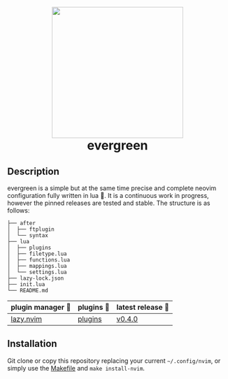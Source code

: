 <h1 align="center">
  <br>
  <img src="https://user-images.githubusercontent.com/15387611/210538715-2d537b97-8093-4436-8ed4-5f6e76a75459.png" width="300">
  <br>
  evergreen
  <br>
</h1>

## Description

evergreen is a simple but at the same time precise and complete neovim configuration fully written in lua 🌙. It is a continuous work in progress, however the pinned releases are tested and stable. The structure is as follows:

```
├── after
│  ├── ftplugin
│  └── syntax
├── lua
│  ├── plugins
│  ├── filetype.lua
│  ├── functions.lua
│  ├── mappings.lua
│  └── settings.lua
├── lazy-lock.json
├── init.lua
└── README.md
```

| plugin manager 🚀                               | plugins 🔌                                                                                                                  | latest release 🔏                                                         |
| :---------------------------------------------- | :-------------------------------------------------------------------------------------------------------------------------- | :------------------------------------------------------------------------ |
| [lazy.nvim](https://github.com/folke/lazy.nvim) | [plugins](https://github.com/gennaro-tedesco/dotfiles/blob/51602e9e1dec7d13160baad2586c0ee4e408d4ff/nvim/init.lua#L35-L287) | [v0.4.0](https://github.com/gennaro-tedesco/dotfiles/releases/tag/v0.4.0) |

## Installation

Git clone or copy this repository replacing your current `~/.config/nvim`, or simply use the [Makefile](https://github.com/gennaro-tedesco/dotfiles/blob/51602e9e1dec7d13160baad2586c0ee4e408d4ff/Makefile#L11) and `make install-nvim`.
